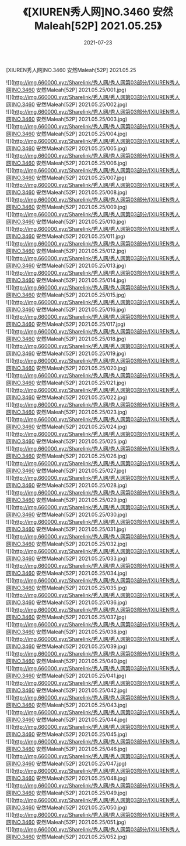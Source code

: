 ﻿---
layout: post
title:  《[XIUREN秀人网]NO.3460 安然Maleah[52P] 2021.05.25》
date:   2021-07-23
img: http://img.660000.xyz/Sharelink/秀人网/秀人网第03部分/[XIUREN秀人网]NO.3460 安然Maleah[52P] 2021.05.25/000.jpg
categories: [美女, 清纯, 唯美]
---

[XIUREN秀人网]NO.3460 安然Maleah[52P] 2021.05.25

  ![](http://img.660000.xyz/Sharelink/秀人网/秀人网第03部分/[XIUREN秀人网]NO.3460 安然Maleah[52P] 2021.05.25/001.jpg) <br> ![](http://img.660000.xyz/Sharelink/秀人网/秀人网第03部分/[XIUREN秀人网]NO.3460 安然Maleah[52P] 2021.05.25/002.jpg) <br> ![](http://img.660000.xyz/Sharelink/秀人网/秀人网第03部分/[XIUREN秀人网]NO.3460 安然Maleah[52P] 2021.05.25/003.jpg) <br> ![](http://img.660000.xyz/Sharelink/秀人网/秀人网第03部分/[XIUREN秀人网]NO.3460 安然Maleah[52P] 2021.05.25/004.jpg) <br> ![](http://img.660000.xyz/Sharelink/秀人网/秀人网第03部分/[XIUREN秀人网]NO.3460 安然Maleah[52P] 2021.05.25/005.jpg) <br> ![](http://img.660000.xyz/Sharelink/秀人网/秀人网第03部分/[XIUREN秀人网]NO.3460 安然Maleah[52P] 2021.05.25/006.jpg) <br> ![](http://img.660000.xyz/Sharelink/秀人网/秀人网第03部分/[XIUREN秀人网]NO.3460 安然Maleah[52P] 2021.05.25/007.jpg) <br> ![](http://img.660000.xyz/Sharelink/秀人网/秀人网第03部分/[XIUREN秀人网]NO.3460 安然Maleah[52P] 2021.05.25/008.jpg) <br> ![](http://img.660000.xyz/Sharelink/秀人网/秀人网第03部分/[XIUREN秀人网]NO.3460 安然Maleah[52P] 2021.05.25/009.jpg) <br> ![](http://img.660000.xyz/Sharelink/秀人网/秀人网第03部分/[XIUREN秀人网]NO.3460 安然Maleah[52P] 2021.05.25/010.jpg) <br> ![](http://img.660000.xyz/Sharelink/秀人网/秀人网第03部分/[XIUREN秀人网]NO.3460 安然Maleah[52P] 2021.05.25/011.jpg) <br> ![](http://img.660000.xyz/Sharelink/秀人网/秀人网第03部分/[XIUREN秀人网]NO.3460 安然Maleah[52P] 2021.05.25/012.jpg) <br> ![](http://img.660000.xyz/Sharelink/秀人网/秀人网第03部分/[XIUREN秀人网]NO.3460 安然Maleah[52P] 2021.05.25/013.jpg) <br> ![](http://img.660000.xyz/Sharelink/秀人网/秀人网第03部分/[XIUREN秀人网]NO.3460 安然Maleah[52P] 2021.05.25/014.jpg) <br> ![](http://img.660000.xyz/Sharelink/秀人网/秀人网第03部分/[XIUREN秀人网]NO.3460 安然Maleah[52P] 2021.05.25/015.jpg) <br> ![](http://img.660000.xyz/Sharelink/秀人网/秀人网第03部分/[XIUREN秀人网]NO.3460 安然Maleah[52P] 2021.05.25/016.jpg) <br> ![](http://img.660000.xyz/Sharelink/秀人网/秀人网第03部分/[XIUREN秀人网]NO.3460 安然Maleah[52P] 2021.05.25/017.jpg) <br> ![](http://img.660000.xyz/Sharelink/秀人网/秀人网第03部分/[XIUREN秀人网]NO.3460 安然Maleah[52P] 2021.05.25/018.jpg) <br> ![](http://img.660000.xyz/Sharelink/秀人网/秀人网第03部分/[XIUREN秀人网]NO.3460 安然Maleah[52P] 2021.05.25/019.jpg) <br> ![](http://img.660000.xyz/Sharelink/秀人网/秀人网第03部分/[XIUREN秀人网]NO.3460 安然Maleah[52P] 2021.05.25/020.jpg) <br> ![](http://img.660000.xyz/Sharelink/秀人网/秀人网第03部分/[XIUREN秀人网]NO.3460 安然Maleah[52P] 2021.05.25/021.jpg) <br> ![](http://img.660000.xyz/Sharelink/秀人网/秀人网第03部分/[XIUREN秀人网]NO.3460 安然Maleah[52P] 2021.05.25/022.jpg) <br> ![](http://img.660000.xyz/Sharelink/秀人网/秀人网第03部分/[XIUREN秀人网]NO.3460 安然Maleah[52P] 2021.05.25/023.jpg) <br> ![](http://img.660000.xyz/Sharelink/秀人网/秀人网第03部分/[XIUREN秀人网]NO.3460 安然Maleah[52P] 2021.05.25/024.jpg) <br> ![](http://img.660000.xyz/Sharelink/秀人网/秀人网第03部分/[XIUREN秀人网]NO.3460 安然Maleah[52P] 2021.05.25/025.jpg) <br> ![](http://img.660000.xyz/Sharelink/秀人网/秀人网第03部分/[XIUREN秀人网]NO.3460 安然Maleah[52P] 2021.05.25/026.jpg) <br> ![](http://img.660000.xyz/Sharelink/秀人网/秀人网第03部分/[XIUREN秀人网]NO.3460 安然Maleah[52P] 2021.05.25/027.jpg) <br> ![](http://img.660000.xyz/Sharelink/秀人网/秀人网第03部分/[XIUREN秀人网]NO.3460 安然Maleah[52P] 2021.05.25/028.jpg) <br> ![](http://img.660000.xyz/Sharelink/秀人网/秀人网第03部分/[XIUREN秀人网]NO.3460 安然Maleah[52P] 2021.05.25/029.jpg) <br> ![](http://img.660000.xyz/Sharelink/秀人网/秀人网第03部分/[XIUREN秀人网]NO.3460 安然Maleah[52P] 2021.05.25/030.jpg) <br> ![](http://img.660000.xyz/Sharelink/秀人网/秀人网第03部分/[XIUREN秀人网]NO.3460 安然Maleah[52P] 2021.05.25/031.jpg) <br> ![](http://img.660000.xyz/Sharelink/秀人网/秀人网第03部分/[XIUREN秀人网]NO.3460 安然Maleah[52P] 2021.05.25/032.jpg) <br> ![](http://img.660000.xyz/Sharelink/秀人网/秀人网第03部分/[XIUREN秀人网]NO.3460 安然Maleah[52P] 2021.05.25/033.jpg) <br> ![](http://img.660000.xyz/Sharelink/秀人网/秀人网第03部分/[XIUREN秀人网]NO.3460 安然Maleah[52P] 2021.05.25/034.jpg) <br> ![](http://img.660000.xyz/Sharelink/秀人网/秀人网第03部分/[XIUREN秀人网]NO.3460 安然Maleah[52P] 2021.05.25/035.jpg) <br> ![](http://img.660000.xyz/Sharelink/秀人网/秀人网第03部分/[XIUREN秀人网]NO.3460 安然Maleah[52P] 2021.05.25/036.jpg) <br> ![](http://img.660000.xyz/Sharelink/秀人网/秀人网第03部分/[XIUREN秀人网]NO.3460 安然Maleah[52P] 2021.05.25/037.jpg) <br> ![](http://img.660000.xyz/Sharelink/秀人网/秀人网第03部分/[XIUREN秀人网]NO.3460 安然Maleah[52P] 2021.05.25/038.jpg) <br> ![](http://img.660000.xyz/Sharelink/秀人网/秀人网第03部分/[XIUREN秀人网]NO.3460 安然Maleah[52P] 2021.05.25/039.jpg) <br> ![](http://img.660000.xyz/Sharelink/秀人网/秀人网第03部分/[XIUREN秀人网]NO.3460 安然Maleah[52P] 2021.05.25/040.jpg) <br> ![](http://img.660000.xyz/Sharelink/秀人网/秀人网第03部分/[XIUREN秀人网]NO.3460 安然Maleah[52P] 2021.05.25/041.jpg) <br> ![](http://img.660000.xyz/Sharelink/秀人网/秀人网第03部分/[XIUREN秀人网]NO.3460 安然Maleah[52P] 2021.05.25/042.jpg) <br> ![](http://img.660000.xyz/Sharelink/秀人网/秀人网第03部分/[XIUREN秀人网]NO.3460 安然Maleah[52P] 2021.05.25/043.jpg) <br> ![](http://img.660000.xyz/Sharelink/秀人网/秀人网第03部分/[XIUREN秀人网]NO.3460 安然Maleah[52P] 2021.05.25/044.jpg) <br> ![](http://img.660000.xyz/Sharelink/秀人网/秀人网第03部分/[XIUREN秀人网]NO.3460 安然Maleah[52P] 2021.05.25/045.jpg) <br> ![](http://img.660000.xyz/Sharelink/秀人网/秀人网第03部分/[XIUREN秀人网]NO.3460 安然Maleah[52P] 2021.05.25/046.jpg) <br> ![](http://img.660000.xyz/Sharelink/秀人网/秀人网第03部分/[XIUREN秀人网]NO.3460 安然Maleah[52P] 2021.05.25/047.jpg) <br> ![](http://img.660000.xyz/Sharelink/秀人网/秀人网第03部分/[XIUREN秀人网]NO.3460 安然Maleah[52P] 2021.05.25/048.jpg) <br> ![](http://img.660000.xyz/Sharelink/秀人网/秀人网第03部分/[XIUREN秀人网]NO.3460 安然Maleah[52P] 2021.05.25/049.jpg) <br> ![](http://img.660000.xyz/Sharelink/秀人网/秀人网第03部分/[XIUREN秀人网]NO.3460 安然Maleah[52P] 2021.05.25/050.jpg) <br> ![](http://img.660000.xyz/Sharelink/秀人网/秀人网第03部分/[XIUREN秀人网]NO.3460 安然Maleah[52P] 2021.05.25/051.jpg) <br> ![](http://img.660000.xyz/Sharelink/秀人网/秀人网第03部分/[XIUREN秀人网]NO.3460 安然Maleah[52P] 2021.05.25/052.jpg) <br>